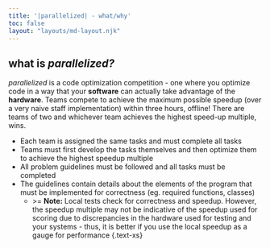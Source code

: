 ```yaml
---
title: '|parallelized| - what/why'
toc: false
layout: "layouts/md-layout.njk"
---
```


## what is _parallelized?_

*parallelized* is a code optimization competition - one where you optimize code in a way that your **software** can actually take advantage of the **hardware**. Teams compete to achieve the maximum possible speedup (over a very naive staff implementation) within three hours, offline! There are teams of two and whichever team achieves the highest speed-up multiple, wins.

- Each team is assigned the same tasks and must complete all tasks
- Teams must first develop the tasks themselves and then optimize them to achieve the highest speedup multiple
- All problem guidelines must be followed and all tasks must be completed
- The guidelines contain details about the elements of the program that must be implemented for correctness (eg. required functions, classes)
  - &gt;= **Note:** Local tests check for correctness and speedup. However, the speedup multiple may not be indicative of the speedup used for scoring due to discrepancies in the hardware used for testing and your systems - thus, it is better if you use the local speedup as a gauge for performance {.text-xs}
